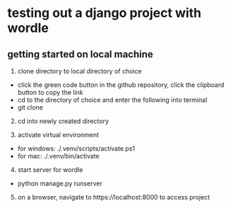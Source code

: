 # testing out a django project with wordle

## getting started on local machine

1. clone directory to local directory of choice
- click the green code button in the github repository, click the clipboard button to copy the link
- cd to the directory of choice and enter the following into terminal
- git clone <link copied from before>

2. cd into newly created directory

3. activate virtual environment
- for windows: ./.venv/scripts/activate.ps1
- for mac: ./.venv/bin/activate

4. start server for wordle
- python manage.py runserver

5. on a browser, navigate to https://localhost:8000 to access project 
